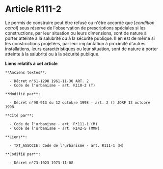 # Article R111-2

Le permis de construire peut être refusé ou n'être accordé que [*condition octroi*] sous réserve de l'observation de
prescriptions spéciales si les constructions, par leur situation ou leurs dimensions, sont de nature à porter atteinte à la
salubrité ou à la sécurité publique. Il en est de même si les constructions projetées, par leur implantation à proximité
d'autres installations, leurs caractéristiques ou leur situation, sont de nature à porter atteinte à la salubrité ou à la
sécurité publique.

**Liens relatifs à cet article**

	**Anciens textes**:

	  - Décret n°61-1298 1961-11-30 ART. 2
	  - Code de l'urbanisme - art. R110-2 (T)

	**Modifié par**:

	  - Décret n°98-913 du 12 octobre 1998 - art. 2 () JORF 13 octobre 1998

	**Cité par**:

	  - Code de l'urbanisme - art. R*111-1 (M)
	  - Code de l'urbanisme - art. R142-5 (MMN)

	**Liens**:

	  - TXT_ASSOCIE: Code de l'urbanisme - art. R111-1 (M)

	**Codifié par**:

	  - Décret n°73-1023 1973-11-08
